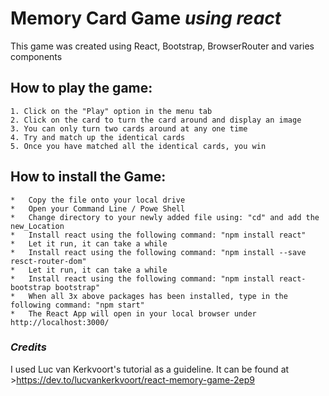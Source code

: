 # Memory Card Game *using react*
This game was created using React, Bootstrap, BrowserRouter and varies components

## How to play the game:
    1. Click on the "Play" option in the menu tab
    2. Click on the card to turn the card around and display an image
    3. You can only turn two cards around at any one time
    4. Try and match up the identical cards
    5. Once you have matched all the identical cards, you win


## How to install the Game: 
    *   Copy the file onto your local drive
    *   Open your Command Line / Powe Shell
    *   Change directory to your newly added file using: "cd" and add the new_Location
    *   Install react using the following command: "npm install react"
    *   Let it run, it can take a while
    *   Install react using the following command: "npm install --save resct-router-dom"
    *   Let it run, it can take a while
    *   Install react using the following command: "npm install react-bootstrap bootstrap"
    *   When all 3x above packages has been installed, type in the following command: "npm start"
    *   The React App will open in your local browser under http://localhost:3000/

### *Credits*
I used Luc van Kerkvoort's tutorial as a guideline. It can be found at >https://dev.to/lucvankerkvoort/react-memory-game-2ep9
